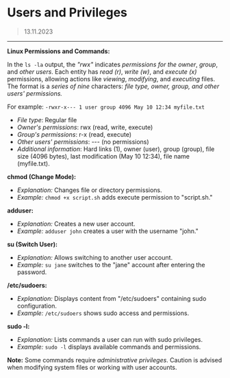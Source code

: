 # Users and Privileges
> 13.11.2023
---

**Linux Permissions and Commands:**

In the `ls -la` output, the *"rwx"* indicates *permissions for the owner*, *group*, and *other users*. Each entity has *read (r)*, *write (w)*, and *execute (x)* permissions, allowing actions like *viewing*, *modifying*, and *executing* files. The format is a *series of nine* characters: *file type, owner, group, and other users' permissions.*

For example:
`-rwxr-x--- 1 user group 4096 May 10 12:34 myfile.txt`
- *File type*: Regular file
- *Owner's permissions*: rwx (read, write, execute)
- *Group's permissions*: r-x (read, execute)
- *Other users' permissions*: --- (no permissions)
- *Additional information*: Hard links (1), owner (user), group (group), file size (4096 bytes), last modification (May 10 12:34), file name (myfile.txt).

**chmod (Change Mode):**
- *Explanation:* Changes file or directory permissions.
- *Example:* `chmod +x script.sh` adds execute permission to "script.sh."

**adduser:**
- *Explanation:* Creates a new user account.
- *Example:* `adduser john` creates a user with the username "john."

**su (Switch User):**
- *Explanation:* Allows switching to another user account.
- *Example:* `su jane` switches to the "jane" account after entering the password.

**/etc/sudoers:**
- *Explanation:* Displays content from "/etc/sudoers" containing sudo configuration.
- *Example:* `/etc/sudoers` shows sudo access and permissions.

**sudo -l:**
- *Explanation:* Lists commands a user can run with sudo privileges.
- *Example:* `sudo -l` displays available commands and permissions.

**Note:** Some commands require *administrative privileges*. Caution is advised when modifying system files or working with user accounts.